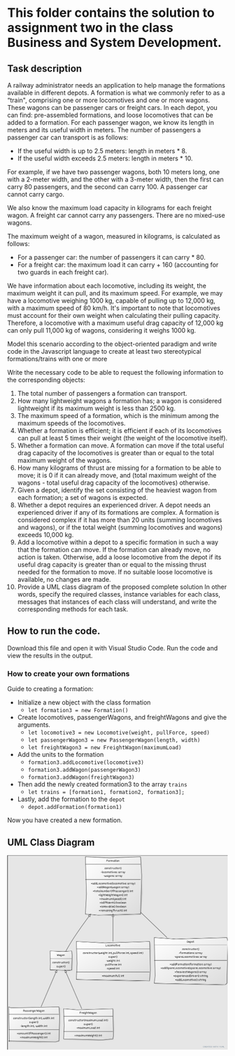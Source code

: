 # This folder contains the solution to assignment two in the class Business and System Development. 
## Task description 
A railway administrator needs an application to help manage the formations available in different
depots. A formation is what we commonly refer to as a “train", comprising one or more
locomotives and one or more wagons. These wagons can be passenger cars or freight cars.
In each depot, you can find: pre-assembled formations, and loose locomotives that can be added
to a formation.
For each passenger wagon, we know its length in meters and its useful width in meters. The
number of passengers a passenger car can transport is as follows:
- If the useful width is up to 2.5 meters: length in meters * 8.
- If the useful width exceeds 2.5 meters: length in meters * 10.

For example, if we have two passenger wagons, both 10 meters long, one with a 2-meter width,
and the other with a 3-meter width, then the first can carry 80 passengers, and the second can
carry 100. A passenger car cannot carry cargo.

We also know the maximum load capacity in kilograms for each freight wagon. A freight car
cannot carry any passengers. There are no mixed-use wagons.

The maximum weight of a wagon, measured in kilograms, is calculated as follows:
- For a passenger car: the number of passengers it can carry * 80.
- For a freight car: the maximum load it can carry + 160 (accounting for two guards in each
freight car).

We have information about each locomotive, including its weight, the maximum weight it can pull,
and its maximum speed. For example, we may have a locomotive weighing 1000 kg, capable of
pulling up to 12,000 kg, with a maximum speed of 80 km/h. It's important to note that
locomotives must account for their own weight when calculating their pulling capacity. Therefore,
a locomotive with a maximum useful drag capacity of 12,000 kg can only pull 11,000 kg of
wagons, considering it weighs 1000 kg.

Model this scenario according to the object-oriented paradigm and write code in the Javascript
language to create at least two stereotypical formations/trains with one or more

Write the necessary code to be able to request the following information to the corresponding
objects:
1. The total number of passengers a formation can transport.
2. How many lightweight wagons a formation has; a wagon is considered lightweight if its
maximum weight is less than 2500 kg.
3. The maximum speed of a formation, which is the minimum among the maximum speeds of
the locomotives.
4. Whether a formation is efficient; it is efficient if each of its locomotives can pull at least 5 times
their weight (the weight of the locomotive itself).
5. Whether a formation can move. A formation can move if the total useful drag capacity of the
locomotives is greater than or equal to the total maximum weight of the wagons.
6. How many kilograms of thrust are missing for a formation to be able to move; it is 0 if it can
already move, and (total maximum weight of the wagons - total useful drag capacity of the
locomotives) otherwise.
7. Given a depot, identify the set consisting of the heaviest wagon from each formation; a set of
wagons is expected.
8. Whether a depot requires an experienced driver. A depot needs an experienced driver if any of
its formations are complex. A formation is considered complex if it has more than 20 units
(summing locomotives and wagons), or if the total weight (summing locomotives and wagons)
exceeds 10,000 kg.
9. Add a locomotive within a depot to a specific formation in such a way that the formation can
move. If the formation can already move, no action is taken. Otherwise, add a loose
locomotive from the depot if its useful drag capacity is greater than or equal to the missing
thrust needed for the formation to move. If no suitable loose locomotive is available, no
changes are made.
10. Provide a UML class diagram of the proposed complete solution
In other words, specify the required classes, instance variables for each class, messages that
instances of each class will understand, and write the corresponding methods for each task.

## How to run the code.
Download this file and open it with Visual Studio Code. 
Run the code and view the results in the output. 
### How to create your own formations
Guide to creating a formation:
- Initialize a new object with the class formation
  -  ``let formation3 = new Formation()``
- Create locomotives, passengerWagons, and freightWagons and give the arguments. 
  - ``let locomotive3 = new Locomotive(weight, pullForce, speed)``
  - ``let passengerWagon3 = new PassengerWagon(length, width)``
  - ``let freightWagon3 = new FreightWagon(maximumLoad)``
- Add the units to the formation
  - ``formation3.addLocomotive(locomotive3)``
  - ``formation3.addWagon(passengerWagon3)``
  - ``formation3.addWagon(freightWagon3)``
- Then add the newly created formation3 to the array ``trains``
  - ``let trains = [formation1, formation2, formation3];``
- Lastly, add the formation to the ``depot``
  - ``depot.addFormation(formation1)``

Now you have created a new formation. 
 
## UML Class Diagram

![UML Class Diagram](image.png)
